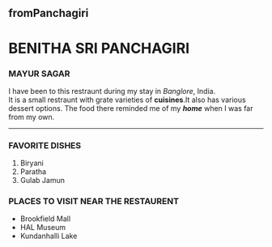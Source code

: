 ## fromPanchagiri
# BENITHA SRI PANCHAGIRI
### MAYUR SAGAR
I have been to this restraunt during my stay in *Banglore*, India.<br>It is a small restraunt with grate varieties of **cuisines**.It also has various dessert options. The food there reminded me of my ***home*** when I was far from my own.
***
### FAVORITE DISHES
1. Biryani
2. Paratha
4. Gulab Jamun
  
### PLACES TO VISIT NEAR THE RESTAURENT
* Brookfield Mall
* HAL Museum
* Kundanhalli Lake
